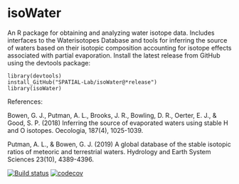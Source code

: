 # isoWater

An R package for obtaining and analyzing water isotope data. Includes interfaces to the Waterisotopes Database and tools for inferring the source of waters based on their isotopic composition accounting for isotope effects associated with partial evaporation. Install the latest release from GitHub using the devtools package:

```
library(devtools)
install_GitHub("SPATIAL-Lab/isoWater@*release")
library(isoWater)
```

References:

Bowen, G. J., Putman, A. L., Brooks, J. R., Bowling, D. R., Oerter, E. J., & Good, S. P. (2018) Inferring the source of evaporated waters using stable H and O isotopes. Oecologia, 187(4), 1025-1039.

Putman, A. L., & Bowen, G. J. (2019) A global database of the stable isotopic ratios of meteoric and terrestrial waters. Hydrology and Earth System Sciences 23(10), 4389-4396.

<!-- badges: start -->
  [![Build status](https://github.com/SPATIAL-Lab/isoWater/actions/workflows/r.yml/badge.svg)](https://github.com/SPATIAL-Lab/isoWater/actions)
  [![codecov](https://codecov.io/gh/SPATIAL-Lab/isoWater/branch/master/graph/badge.svg)](https://codecov.io/gh/SPATIAL-Lab/isoWater) 
  <!-- badges: end -->
